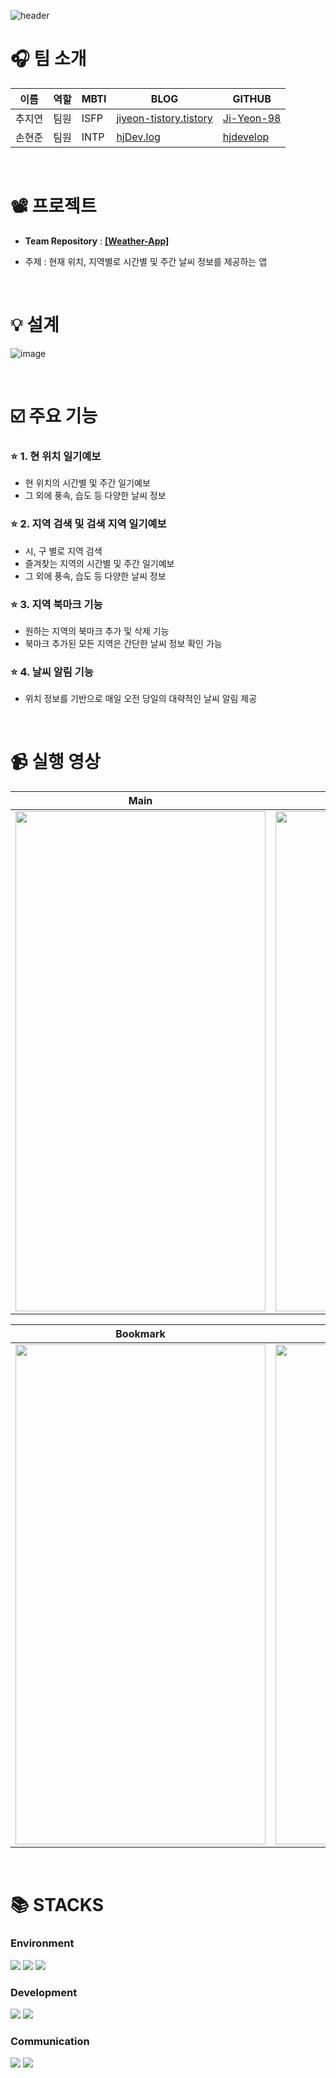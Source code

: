 ![header](https://capsule-render.vercel.app/api?type=waving&color=0:6e45e2,100:88d3ce&height=290&section=header&text=Nalssiya%20&fontColor=ffffff&fontSize=50&animation=blink&fontAlignY=40)


# 🎧 팀 소개

| 이름   | 역할 | MBTI        | BLOG                                               | GITHUB                                                  | 
| ------ | ---- | ---------- | -------------------------------------------------- | -------------------------------------------------------- |
| 추지연 | 팀원 | ISFP        | [jiyeon-tistory.tistory](https://jiyeon-tistory.tistory.com/)  | [Ji-Yeon-98](https://github.com/Ji-Yeon-98)  |
| 손현준 | 팀원 | INTP        | [hjDev.log](https://velog.io/@hyunjun6133/posts)     | [hjdevelop](https://github.com/hjdevelop) |



<br>

# 📽️ 프로젝트
- **Team Repository** : **[[Weather-App]](https://github.com/ChuSon9898/weather-app)**

- 주제 : 현재 위치, 지역별로 시간별 및 주간 날씨 정보를 제공하는 앱


<br>

# 💡 설계

![image](https://github.com/ChuSon9898/weather-app/assets/126463915/48178214-d4f4-43ec-ac91-43f66ccbb8f3)


<br>


# ☑️ 주요 기능

### ⭐ 1. 현 위치 일기예보
- 현 위치의 시간별 및 주간 일기예보
- 그 외에 풍속, 습도 등 다양한 날씨 정보



### ⭐ 2. 지역 검색 및 검색 지역 일기예보
- 시, 구 별로 지역 검색
- 즐겨찾는 지역의 시간별 및 주간 일기예보
- 그 외에 풍속, 습도 등 다양한 날씨 정보


### ⭐ 3. 지역 북마크 기능
- 원하는 지역의 북마크 추가 및 삭제 기능
- 북마크 추가된 모든 지역은 간단한 날씨 정보 확인 가능


### ⭐ 4. 날씨 알림 기능
- 위치 정보를 기반으로 매일 오전 당일의 대략적인 날씨 알림 제공

<br>

# 📹 실행 영상

| Main | Search |
| -------- | -------- |
| <img src = "https://github.com/ChuSon9898/weather-app/assets/126463915/2771618c-19da-4cef-b459-540aa01b2584" width="400" height="800"> | <img src = "https://github.com/ChuSon9898/weather-app/assets/126463915/d4001afd-0928-47cd-822a-b43cc8e1b342" width="400" height="800"> |

| Bookmark | Notification |
| -------- | -------- |
| <img src = "https://github.com/ChuSon9898/weather-app/assets/126463915/d62b7572-bd2e-452f-9704-357168cc81aa" width="400" height="800"> | <img src = "https://github.com/ChuSon9898/weather-app/assets/126463915/9d760500-0e02-4445-b94a-cb501674f308" width="400" height="800"> |

<br>

# 📚 STACKS

### Environment ###
<img src="https://img.shields.io/badge/Androidstudio-3DDC84?style=for-the-badge&logo=androidstudio&logoColor=white"> <img src="https://img.shields.io/badge/Figma-F24E1E?style=for-the-badge&logo=figma&logoColor=white"> <img src="https://img.shields.io/badge/Github-181717?style=for-the-badge&logo=github&logoColor=white"> 

### Development ###
<img src="https://img.shields.io/badge/Android-3DDC84?style=for-the-badge&logo=Android&logoColor=white"> <img src="https://img.shields.io/badge/Kotlin-7F52FF?style=for-the-badge&logo=Kotlin&logoColor=white">

### Communication ###
<img src="https://img.shields.io/badge/Slack-4A154B?style=for-the-badge&logo=slack&logoColor=white"> <img src="https://img.shields.io/badge/Notion-000000?style=for-the-badge&logo=notion&logoColor=white">

